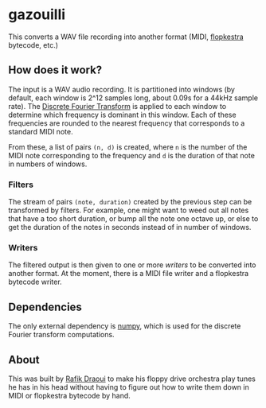 # gazouilli

This converts a WAV file recording into another format (MIDI, [flopkestra][]
bytecode, etc.)

## How does it work?

The input is a WAV audio recording. It is partitioned into windows (by
default, each window is 2^12 samples long, about 0.09s for a 44kHz sample
rate).  The [Discrete Fourier Transform][DFT] is applied to each window to
determine which frequency is dominant in this window. Each of these
frequencies are rounded to the nearest frequency that corresponds to
a standard MIDI note.

From these, a list of pairs `(n, d)` is created, where `n` is the number of
the MIDI note corresponding to the frequency and `d` is the duration of that
note in numbers of windows.

### Filters

The stream of pairs `(note, duration)` created by the previous step can be
transformed by filters. For example, one might want to weed out all notes that
have a too short duration, or bump all the note one octave up, or else to get
the duration of the notes in seconds instead of in number of windows.

### Writers

The filtered output is then given to one or more *writers* to be converted
into another format. At the moment, there is a MIDI file writer and a
flopkestra bytecode writer.

## Dependencies

The only external dependency is [numpy][], which is used for the discrete
Fourier transform computations.

## About

This was built by [Rafik Draoui][] to make his floppy drive
orchestra play tunes he has in his head without having to figure out how to
write them down in MIDI or flopkestra bytecode by hand.


[flopkestra]: https://github.com/rafikdraoui/flopkestra
[DFT]: https://en.wikipedia.org/wiki/Discrete_Fourier_transform
[numpy]: http://www.numpy.org/
[Rafik Draoui]: http://www.rafik.ca
